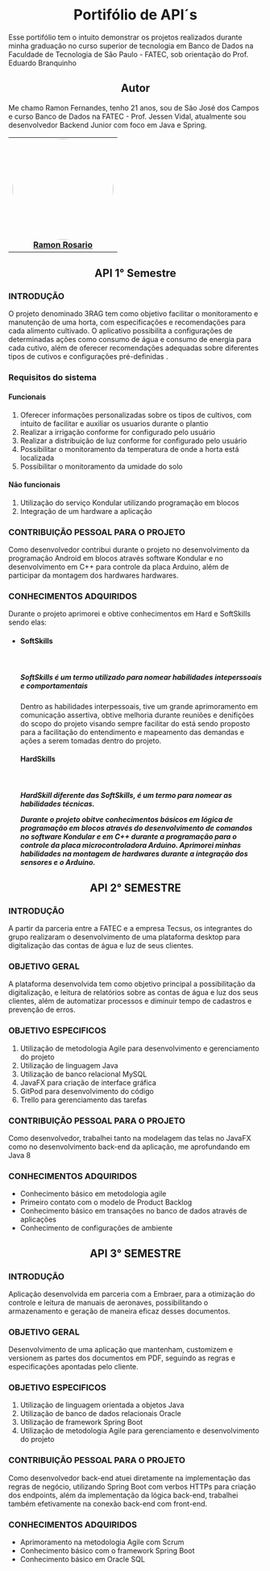 <h1 align="center">Portifólio de API´s</h1>

<p>
  Esse portifólio tem o intuito demonstrar os projetos realizados durante minha graduação no curso superior de tecnologia em Banco de Dados na Faculdade de Tecnologia de São Paulo - FATEC, sob orientação do Prof. Eduardo Branquinho   
</p>

  <h2 align="center"> Autor </h2>
  <p> Me chamo Ramon Fernandes, tenho 21 anos, sou de São José dos Campos e curso Banco de Dados na FATEC - Prof. Jessen Vidal, atualmente sou desenvolvedor Backend Junior com foco em Java e Spring. 
  <table align="center">
   <tr>
    <td align="center"><a href="https://www.linkedin.com/in/rosariorf/"><img style="border-radius: 50%;" src="https://media-exp1.licdn.com/dms/image/C5603AQH3yT2WyYhfTw/profile-displayphoto-shrink_200_200/0/1621870382930?e=1658361600&v=beta&t=EUW9MZlO8DhQ3ZXz4JUeVyAIk7h94f7WPuV6OSqJdQ0" width="200px;" alt=""/><br/><b>Ramon Rosario</b></a>
      <br/>
     </td>
   </tr>
  </table>

<h2 align="center"> API 1° Semestre </h2>
<h3> INTRODUÇÃO </h3>
<p>O projeto denominado 3RAG tem como objetivo facilitar o monitoramento e manutenção de uma horta, com especificações e recomendações para cada alimento cultivado. O aplicativo possibilita a configurações de determinadas ações como consumo de água e consumo de energia para cada cutivo, além de oferecer recomendações adequadas sobre diferentes tipos de cutivos e configurações pré-definidas   .</p>

<h3> Requisitos do sistema </h3>
<h4> Funcionais </h4>
<ol>
  <li>Oferecer informações personalizadas sobre os tipos de cultivos, com intuito de facilitar e auxiliar os usuarios durante o plantio</li>
  <li>Realizar a irrigação conforme for configurado pelo usuário</li> 
  <li>Realizar a distribuição de luz conforme for configurado pelo usuário</li> 
  <li>Possibilitar o monitoramento da temperatura de onde a horta está localizada</li>
  <li>Possibilitar o monitoramento da umidade do solo</li>
</ol> 

<h4> Não funcionais </h4>
<ol>
  <li> Utilização do serviço Kondular utilizando programação em blocos</li>
  <li> Integração de um hardware a aplicação </li> 
</ol>

<h3> CONTRIBUIÇÃO PESSOAL PARA O PROJETO </h3>
<p>Como desenvolvedor contribui durante o projeto no desenvolvimento da programação Android em blocos através software Kondular e no desenvolvimento em C++ para controle da placa Arduino, além de participar da montagem dos hardwares hardwares.</p>

<h3> CONHECIMENTOS ADQUIRIDOS </h3> 
<p> Durante o projeto aprimorei e obtive conhecimentos em Hard e SoftSkills sendo elas:
<ul>
  <li><h4> SoftSkills </h4></br>
<h5> SoftSkills é um termo utilizado para nomear habilidades inteperssoais e comportamentais </h5>
<p> Dentro as habilidades interpessoais, tive um grande aprimoramento em comunicação assertiva, obtive melhoria durante reuniões e denifições do scopo do projeto visando sempre facilitar do está sendo proposto para a facilitação do entendimento e mapeamento das demandas e ações a serem tomadas dentro do projeto. 
</li>
  <l1><h4> HardSkills </h4></br>
<h5> HardSkill diferente das SoftSkills, é um termo para nomear as habilidades técnicas. 
<p> Durante o projeto obitve conhecimentos básicos em lógica de programação em blocos através do desenvolvimento de comandos no software Kondular e em C++ durante a programação para o controle da placa microcontroladora Arduino. Aprimorei minhas habilidades na montagem de hardwares durante a integração dos sensores e o Arduino.
  </li>
 </ul> 

<h2 align="center">API 2° SEMESTRE </h2>
<h3> INTRODUÇÃO </h3>
<p>A partir da parceria entre a FATEC e a empresa Tecsus, os integrantes do grupo realizaram o desenvolvimento de uma plataforma desktop para digitalização das contas de água e luz de seus clientes.</p>


<h3> OBJETIVO GERAL </h3>
<p>A plataforma desenvolvida tem como objetivo principal a possibilitação da digitalização, e leitura de relatórios sobre as contas de água e luz dos seus clientes, além de automatizar processos e diminuir tempo de cadastros e prevenção de erros.</p>

<h3> OBJETIVO ESPECIFICOS </h3>
<ol>
  <li> Utilização de metodologia Agile para desenvolvimento e gerenciamento do projeto</li>
  <li> Utilização de linguagem Java</li>
  <li> Utilização de banco relacional MySQL</li>
  <li> JavaFX para criação de interface gráfica</li> 
  <li> GitPod para desenvolvimento do código</li> 
  <li> Trello para gerenciamento das tarefas</li> 
</ol>

<h3> CONTRIBUIÇÃO PESSOAL PARA O PROJETO </h3>
<p>Como desenvolvedor, trabalhei tanto na modelagem das telas no JavaFX como no desenvolvimento back-end da aplicação, me aprofundando em Java 8</p>

<h3> CONHECIMENTOS ADQUIRIDOS </h3> 
<ul>
  <li>Conhecimento básico em metodologia agile</li>
  <li>Primeiro contato com o modelo de Product Backlog</li> 
  <li>Conhecimento básico em transações no banco de dados através de aplicações</li> 
  <li>Conhecimento de configurações de ambiente</li>
</ul>

<h2 align="center">API 3° SEMESTRE </h2>
<h3>INTRODUÇÃO</h3>
<p>Aplicação desenvolvida em parceria com a Embraer, para a otimização do controle e leitura de manuais de aeronaves, possibilitando o armazenamento e geração de maneira eficaz desses documentos.</p>

<h3> OBJETIVO GERAL </h3>
<p>Desenvolvimento de uma aplicação que mantenham, customizem e versionem as partes dos documentos em PDF, seguindo as regras e especificações apontadas pelo cliente.</p>

<h3> OBJETIVO ESPECIFICOS</h3>
<ol>
  <li> Utilização de linguagem orientada a objetos Java</li>
  <li> Utilização de banco de dados relacionais Oracle</li>
  <li> Utilização de framework Spring Boot</li>
  <li> Utilização de metodologia Agile para gerenciamento e desenvolvimento do projeto</li>
</ol>

<h3> CONTRIBUIÇÃO PESSOAL PARA O PROJETO </h3>
<p>Como desenvolvedor back-end atuei diretamente na implementação das regras de negócio, utilizando Spring Boot com verbos HTTPs para criação dos endpoints, além da implementação da lógica back-end, trabalhei também efetivamente na conexão back-end com front-end.</p>

<h3> CONHECIMENTOS ADQUIRIDOS</h3>
<ul>  
  <li>Aprimoramento na metodologia Agile com Scrum</li>
  <li>Conhecimento básico com o framework Spring Boot</li>
  <li>Conhecimento básico em Oracle SQL</li>
</ul>





